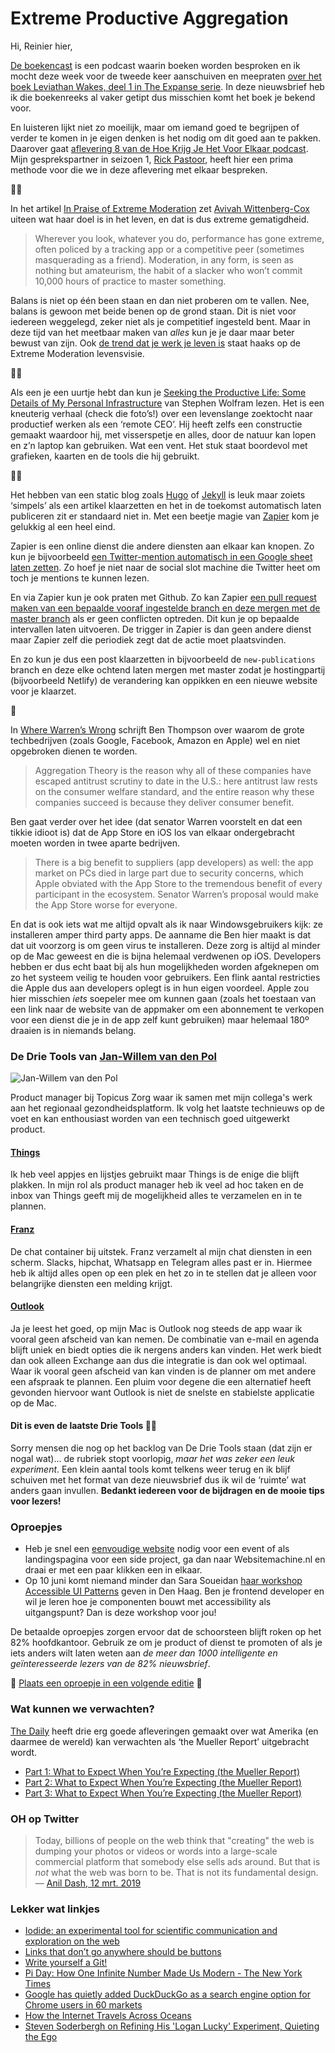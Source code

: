 # Extreme Productive Aggregation

Hi, Reinier hier,

[De boekencast](https://soundcloud.com/deboekencast) is een podcast waarin boeken worden besproken en ik mocht deze week voor de tweede keer aanschuiven en meepraten [over het boek Leviathan Wakes, deel 1 in The Expanse serie](https://itunes.apple.com/nl/podcast/8-leviathan-wakes/id1099973608?i=1000431573803&l=en&mt=2). In deze nieuwsbrief heb ik die boekenreeks al vaker getipt dus misschien komt het boek je bekend voor.

En luisteren lijkt niet zo moeilijk, maar om iemand goed te begrijpen of verder te komen in je eigen denken is het nodig om dit goed aan te pakken. Daarover gaat [aflevering 8 van de Hoe Krijg Je Het Voor Elkaar podcast](https://hoekrijgjehetvoorelkaar.nl/shownotes/2019/03/11/S01E08.html). Mijn gesprekspartner in seizoen 1, [Rick Pastoor](https://rickpastoor.com/), heeft hier een prima methode voor die we in deze aflevering met elkaar bespreken.

🚶‍♂️

In het artikel [In Praise of Extreme Moderation](https://hbr.org/2018/06/in-praise-of-extreme-moderation) zet [Avivah Wittenberg-Cox](https://avivahwittenberg-cox.com) uiteen wat haar doel is in het leven, en dat is dus extreme gematigdheid.

> Wherever you look, whatever you do, performance has gone extreme, often policed by a tracking app or a competitive peer (sometimes masquerading as a friend). Moderation, in any form, is seen as nothing but amateurism, the habit of a slacker who won’t commit 10,000 hours of practice to master something.

Balans is niet op één been staan en dan niet proberen om te vallen. Nee, balans is gewoon met beide benen op de grond staan. Dit is niet voor iedereen weggelegd, zeker niet als je competitief ingesteld bent. Maar in deze tijd van het meetbaar maken van _alles_ kun je je daar maar beter bewust van zijn. Ook [de trend dat je werk je leven is](https://www.theatlantic.com/ideas/archive/2019/02/religion-workism-making-americans-miserable/583441/) staat haaks op de Extreme Moderation levensvisie.

🧞‍♂️

Als een je een uurtje hebt dan kun je [Seeking the Productive Life: Some Details of My Personal Infrastructure](https://blog.stephenwolfram.com/2019/02/seeking-the-productive-life-some-details-of-my-personal-infrastructure/) van Stephen Wolfram lezen. Het is een kneuterig verhaal (check die foto’s!) over een levenslange zoektocht naar productief werken als een ‘remote CEO’. Hij heeft zelfs een constructie gemaakt waardoor hij, met visserspetje en alles, door de natuur kan lopen en z’n laptop kan gebruiken. Wat een vent. Het stuk staat boordevol met grafieken, kaarten en de tools die hij gebruikt.

👨‍💻

Het hebben van een static blog zoals [Hugo](https://gohugo.io) of [Jekyll](https://jekyllrb.com) is leuk maar zoiets ‘simpels’ als een artikel klaarzetten en het in de toekomst automatisch laten publiceren zit er standaard niet in. Met een beetje magie van [Zapier](https://zapier.com/) kom je gelukkig al een heel eind.

Zapier is een online dienst die andere diensten aan elkaar kan knopen. Zo kun je bijvoorbeeld [een Twitter-mention automatisch in een Google sheet laten zetten](https://zapier.com/apps/google-sheets/integrations/twitter). Zo hoef je niet naar de social slot machine die Twitter heet om toch je mentions te kunnen lezen.

En via Zapier kun je ook praten met Github. Zo kan Zapier [een pull request maken van een bepaalde vooraf ingestelde branch en deze mergen met de master branch](https://zapier.com/apps/github/integrations/schedule) als er geen conflicten optreden. Dit kun je op bepaalde intervallen laten uitvoeren. De trigger in Zapier is dan geen andere dienst maar Zapier zelf die periodiek zegt dat de actie moet plaatsvinden.

En zo kun je dus een post klaarzetten in bijvoorbeeld de `new-publications` branch en deze elke ochtend laten mergen met master zodat je hostingpartij (bijvoorbeeld Netlify) de verandering kan oppikken en een nieuwe website voor je klaarzet.

📱

In [Where Warren’s Wrong](https://stratechery.com/2019/where-warrens-wrong/) schrijft Ben Thompson over waarom de grote techbedrijven (zoals Google, Facebook, Amazon en Apple) wel en niet opgebroken dienen te worden.

> Aggregation Theory is the reason why all of these companies have escaped antitrust scrutiny to date in the U.S.: here antitrust law rests on the consumer welfare standard, and the entire reason why these companies succeed is because they deliver consumer benefit.

Ben gaat verder over het idee (dat senator Warren voorstelt en dat een tikkie idioot is) dat de App Store en iOS los van elkaar ondergebracht moeten worden in twee aparte bedrijven.

> There is a big benefit to suppliers (app developers) as well: the app market on PCs died in large part due to security concerns, which Apple obviated with the App Store to the tremendous benefit of every participant in the ecosystem. Senator Warren’s proposal would make the App Store worse for everyone.

En dat is ook iets wat me altijd opvalt als ik naar Windowsgebruikers kijk: ze installeren amper third party apps. De aanname die Ben hier maakt is dat dat uit voorzorg is om geen virus te installeren. Deze zorg is altijd al minder op de Mac geweest en die is bijna helemaal verdwenen op iOS. Developers hebben er dus echt baat bij als hun mogelijkheden worden afgeknepen om zo het systeem veilig te houden voor gebruikers. Een flink aantal restricties die Apple dus aan developers oplegt is in hun eigen voordeel. Apple zou hier misschien _iets_ soepeler mee om kunnen gaan (zoals het toestaan van een link naar de website van de appmaker om een abonnement te verkopen voor een dienst die je in de app zelf kunt gebruiken) maar helemaal 180º draaien is in niemands belang.

### De Drie Tools van [Jan-Willem van den Pol](https://twitter.com/JWvdPol)

![Jan-Willem van den Pol](https://reinierladan.nl/assets/drie-tools/jw-vd-pol.jpg)

Product manager bij Topicus Zorg waar ik samen met mijn collega's werk aan het regionaal gezondheidsplatform. Ik volg het laatste technieuws op de voet en kan enthousiast worden van een technisch goed uitgewerkt product.

#### [Things](https://culturedcode.com/things/)

Ik heb veel appjes en lijstjes gebruikt maar Things is de enige die blijft plakken. In mijn rol als product manager heb ik veel ad hoc taken en de inbox van Things geeft mij de mogelijkheid alles te verzamelen en in te plannen.

#### [Franz](https://meetfranz.com/)

De chat container bij uitstek. Franz verzamelt al mijn chat diensten in een scherm. Slacks, hipchat, Whatsapp en Telegram alles past er in. Hiermee heb ik altijd alles open op een plek en het zo in te stellen dat je alleen voor belangrijke diensten een melding krijgt.

#### [Outlook](https://microsoft.com)

Ja je leest het goed, op mijn Mac is Outlook nog steeds de app waar ik vooral geen afscheid van kan nemen. De combinatie van e-mail en agenda blijft uniek en biedt opties die ik nergens anders kan vinden. Het werk biedt dan ook alleen Exchange aan dus die integratie is dan ook wel optimaal. Waar ik vooral geen afscheid van kan vinden is de planner om met andere een afspraak te plannen. Een pluim voor degene die een alternatief heeft gevonden hiervoor want Outlook is niet de snelste en stabielste applicatie op de Mac.

#### Dit is even de laatste Drie Tools 🤷‍♂️

Sorry mensen die nog op het backlog van De Drie Tools staan (dat zijn er nogal wat)… de rubriek stopt voorlopig, _maar het was zeker een leuk experiment_. Een klein aantal tools komt telkens weer terug en ik blijf schuiven met het format van deze nieuwsbrief dus ik wil de ‘ruimte’ wat anders gaan invullen. **Bedankt iedereen voor de bijdragen en de mooie tips voor lezers!**

### Oproepjes

- Heb je snel een [eenvoudige website](https://www.websitemachine.nl/?campaign=82procent) nodig voor een event of als landingspagina voor een side project, ga dan naar Websitemachine.nl en draai er met een paar klikken een in elkaar.
- Op 10 juni komt niemand minder dan Sara Soueidan [haar workshop Accessible UI Patterns](https://academy.frozenrockets.nl/workshop/accessible-ui-patterns-10-june) geven in Den Haag. Ben je frontend developer en wil je leren hoe je componenten bouwt met accessibility als uitgangspunt? Dan is deze workshop voor jou!

De betaalde oproepjes zorgen ervoor dat de schoorsteen blijft roken op het 82% hoofdkantoor. Gebruik ze om je product of dienst te promoten of als je iets anders wilt laten weten aan _de meer dan 1000 intelligente en geïnteresseerde lezers van de 82% nieuwsbrief_.

🌟 [Plaats een oproepje in een volgende editie](https://forms.82procent.nl) 🌟
### Wat kunnen we verwachten?

[The Daily](https://www.nytimes.com/column/the-daily) heeft drie erg goede afleveringen gemaakt over wat Amerika (en daarmee de wereld) kan verwachten als ‘the Mueller Report’ uitgebracht wordt.

- [Part 1: What to Expect When You’re Expecting (the Mueller Report)](https://www.nytimes.com/2019/03/04/podcasts/the-daily/mueller-report-russia-investigation-trump.html)
- [Part 2: What to Expect When You’re Expecting (the Mueller Report)](https://www.nytimes.com/2019/03/11/podcasts/the-daily/mueller-report-russia-investigation-trump.html)
- [Part 3: What to Expect When You’re Expecting (the Mueller Report)](https://www.nytimes.com/2019/03/12/podcasts/the-daily/nadler-mueller-trump-democrats.html)

### OH op Twitter

> Today, billions of people on the web think that "creating" the web is dumping your photos or videos or words into a large-scale commercial platform that somebody else sells ads around. But that is *not* what the web was born to be. That is not its fundamental design. — [Anil Dash, 12 mrt. 2019](https://twitter.com/anildash/status/1105563140937474049)

### Lekker wat linkjes

 - [Iodide: an experimental tool for scientific communication and exploration on the web](https://hacks.mozilla.org/2019/03/iodide-an-experimental-tool-for-scientific-communicatiodide-for-scientific-communication-exploration-on-the-web/)
- [Links that don’t go anywhere should be buttons](https://christianheilmann.com/2019/02/05/links-that-dont-go-anywhere-should-be-buttons/)
- [Write yourself a Git!](https://wyag.thb.lt/)
- [Pi Day: How One Infinite Number Made Us Modern - The New York Times](https://www.nytimes.com/2019/03/14/science/pi-math-geometry-infinity.html)
- [Google has quietly added DuckDuckGo as a search engine option for Chrome users in 60 markets](https://techcrunch.com/2019/03/13/google-has-quietly-added-duckduckgo-as-a-search-engine-option-for-chrome-users-in-60-markets/)
- [How the Internet Travels Across Oceans](https://www.nytimes.com/interactive/2019/03/10/technology/internet-cables-oceans.html)
- [Steven Soderbergh on Refining His 'Logan Lucky' Experiment, Quieting the Ego](https://www.hollywoodreporter.com/news/steven-soderbergh-refining-his-logan-lucky-experiment-quieting-ego-1056505)
